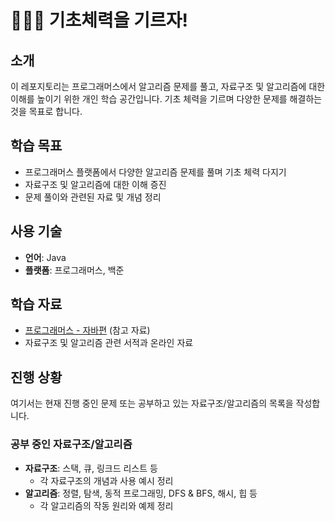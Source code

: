 # 🧑🏼‍🌾 기초체력을 기르자!

## 소개
이 레포지토리는 프로그래머스에서 알고리즘 문제를 풀고, 자료구조 및 알고리즘에 대한 이해를 높이기 위한 개인 학습 공간입니다. 기초 체력을 기르며 다양한 문제를 해결하는 것을 목표로 합니다.

## 학습 목표
- 프로그래머스 플랫폼에서 다양한 알고리즘 문제를 풀며 기초 체력 다지기
- 자료구조 및 알고리즘에 대한 이해 증진
- 문제 풀이와 관련된 자료 및 개념 정리

## 사용 기술
- **언어**: Java
- **플랫폼**: 프로그래머스, 백준

## 학습 자료
- [프로그래머스 - 자바편](https://school.programmers.co.kr/learn/courses/16558/16558-%ED%94%84%EB%A1%9C%EA%B7%B8%EB%9E%98%EB%A8%B8%EC%8A%A4-%EC%BD%94%EB%94%A9-%ED%85%8C%EC%8A%A4%ED%8A%B8-%EB%AC%B8%EC%A0%9C-%ED%92%80%EC%9D%B4-%EC%A0%84%EB%9E%B5-%EC%9E%90%EB%B0%94%ED%8E%B8) (참고 자료)
- 자료구조 및 알고리즘 관련 서적과 온라인 자료

## 진행 상황
여기서는 현재 진행 중인 문제 또는 공부하고 있는 자료구조/알고리즘의 목록을 작성합니다.

### 공부 중인 자료구조/알고리즘
- **자료구조**: 스택, 큐, 링크드 리스트 등
    - 각 자료구조의 개념과 사용 예시 정리
- **알고리즘**: 정렬, 탐색, 동적 프로그래밍, DFS & BFS, 해시, 힙 등
    - 각 알고리즘의 작동 원리와 예제 정리
